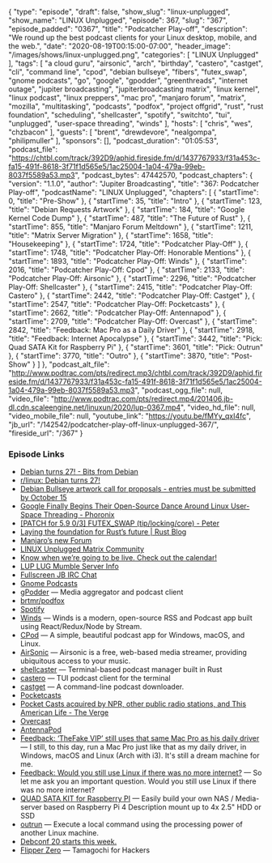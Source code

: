 {
  "type": "episode",
  "draft": false,
  "show_slug": "linux-unplugged",
  "show_name": "LINUX Unplugged",
  "episode": 367,
  "slug": "367",
  "episode_padded": "0367",
  "title": "Podcatcher Play-off",
  "description": "We round up the best podcast clients for your Linux desktop, mobile, and the web.",
  "date": "2020-08-19T00:15:00-07:00",
  "header_image": "/images/shows/linux-unplugged.png",
  "categories": [
    "LINUX Unplugged"
  ],
  "tags": [
    "a cloud guru",
    "airsonic",
    "arch",
    "birthday",
    "castero",
    "castget",
    "cli",
    "command line",
    "cpod",
    "debian bullseye",
    "fibers",
    "futex_swap",
    "gnome podcasts",
    "go",
    "google",
    "gpodder",
    "greenthreads",
    "internet outage",
    "jupiter broadcasting",
    "jupiterbroadcasting matrix",
    "linux kernel",
    "linux podcast",
    "linux preppers",
    "mac pro",
    "manjaro forum",
    "matrix",
    "mozilla",
    "multitasking",
    "podcasts",
    "podfox",
    "project offgrid",
    "rust",
    "rust foundation",
    "scheduling",
    "shellcaster",
    "spotify",
    "switchto",
    "tui",
    "unplugged",
    "user-space threading",
    "winds"
  ],
  "hosts": [
    "chris",
    "wes",
    "chzbacon"
  ],
  "guests": [
    "brent",
    "drewdevore",
    "nealgompa",
    "philipmuller"
  ],
  "sponsors": [],
  "podcast_duration": "01:05:53",
  "podcast_file": "https://chtbl.com/track/392D9/aphid.fireside.fm/d/1437767933/f31a453c-fa15-491f-8618-3f71f1d565e5/1ac25004-1a04-479a-99eb-8037f5589a53.mp3",
  "podcast_bytes": 47442570,
  "podcast_chapters": {
    "version": "1.1.0",
    "author": "Jupiter Broadcasting",
    "title": "367: Podcatcher Play-off",
    "podcastName": "LINUX Unplugged",
    "chapters": [
      {
        "startTime": 0,
        "title": "Pre-Show"
      },
      {
        "startTime": 35,
        "title": "Intro"
      },
      {
        "startTime": 123,
        "title": "Debian Requests Artwork"
      },
      {
        "startTime": 184,
        "title": "Google Kernel Code Dump"
      },
      {
        "startTime": 487,
        "title": "The Future of Rust"
      },
      {
        "startTime": 855,
        "title": "Manjaro Forum Meltdown"
      },
      {
        "startTime": 1211,
        "title": "Matrix Server Migration"
      },
      {
        "startTime": 1658,
        "title": "Housekeeping"
      },
      {
        "startTime": 1724,
        "title": "Podcatcher Play-Off"
      },
      {
        "startTime": 1748,
        "title": "Podcatcher Play-Off: Honorable Mentions"
      },
      {
        "startTime": 1893,
        "title": "Podcatcher Play-Off: Winds"
      },
      {
        "startTime": 2016,
        "title": "Podcatcher Play-Off: Cpod"
      },
      {
        "startTime": 2133,
        "title": "Podcatcher Play-Off: Airsonic"
      },
      {
        "startTime": 2296,
        "title": "Podcatcher Play-Off: Shellcaster"
      },
      {
        "startTime": 2415,
        "title": "Podcatcher Play-Off: Castero"
      },
      {
        "startTime": 2442,
        "title": "Podcatcher Play-Off: Castget"
      },
      {
        "startTime": 2547,
        "title": "Podcatcher Play-Off: Pocketcasts"
      },
      {
        "startTime": 2662,
        "title": "Podcatcher Play-Off: Antennapod"
      },
      {
        "startTime": 2709,
        "title": "Podcatcher Play-Off: Overcast"
      },
      {
        "startTime": 2842,
        "title": "Feedback: Mac Pro as a Daily Driver"
      },
      {
        "startTime": 2918,
        "title": "Feedback: Internet Apocalypse"
      },
      {
        "startTime": 3442,
        "title": "Pick: Quad SATA Kit for Raspberry Pi"
      },
      {
        "startTime": 3601,
        "title": "Pick: Outrun"
      },
      {
        "startTime": 3770,
        "title": "Outro"
      },
      {
        "startTime": 3870,
        "title": "Post-Show"
      }
    ]
  },
  "podcast_alt_file": "http://www.podtrac.com/pts/redirect.mp3/chtbl.com/track/392D9/aphid.fireside.fm/d/1437767933/f31a453c-fa15-491f-8618-3f71f1d565e5/1ac25004-1a04-479a-99eb-8037f5589a53.mp3",
  "podcast_ogg_file": null,
  "video_file": "http://www.podtrac.com/pts/redirect.mp4/201406.jb-dl.cdn.scaleengine.net/linuxun/2020/lup-0367.mp4",
  "video_hd_file": null,
  "video_mobile_file": null,
  "youtube_link": "https://youtu.be/fMYy_qxI4fc",
  "jb_url": "/142542/podcatcher-play-off-linux-unplugged-367/",
  "fireside_url": "/367"
}


### Episode Links

  * [Debian turns 27! - Bits from Debian](https://bits.debian.org/2020/08/debian-turns-27.html "Debian turns 27! - Bits from Debian")
  * [r/linux: Debian turns 27! ](https://www.reddit.com/r/linux/comments/iauxna/debian_turns_27/ "r/linux: Debian turns 27! ")
  * [Debian Bullseye artwork call for proposals - entries must be submitted by October 15](https://wiki.debian.org/DebianDesktop/Artwork/Bullseye "Debian Bullseye artwork call for proposals - entries must be submitted by October 15")
  * [Google Finally Begins Their Open-Source Dance Around Linux User-Space Threading - Phoronix](https://www.phoronix.com/scan.php?page=news_item&px=Google-User-Thread-Futex-Swap "Google Finally Begins Their Open-Source Dance Around Linux User-Space Threading - Phoronix")
  * [[PATCH for 5.9 0/3] FUTEX_SWAP (tip/locking/core) - Peter](https://lore.kernel.org/lkml/20200722234538.166697-1-posk@posk.io/ "\[PATCH for 5.9 0/3\] FUTEX_SWAP \(tip/locking/core\) - Peter")
  * [Laying the foundation for Rust’s future | Rust Blog](https://blog.rust-lang.org/2020/08/18/laying-the-foundation-for-rusts-future.html "Laying the foundation for Rust’s future | Rust Blog")
  * [Manjaro’s new Forum](https://forum.manjaro.org/t/welcome-to-the-new-manjaro-forum/151 "Manjaro’s new Forum")
  * [LINUX Unplugged Matrix Community](https://matrix.to/#/+lup:jupiterbroadcasting.com "LINUX Unplugged Matrix Community")
  * [Know when we’re going to be live. Check out the calendar!](https://www.jupiterbroadcasting.com/release-calendar/ "Know when we’re going to be live. Check out the calendar!")
  * [LUP LUG Mumble Server Info](https://linuxunplugged.com/mumble "LUP LUG Mumble Server Info")
  * [Fullscreen JB IRC Chat](https://bit.ly/jupiterchat "Fullscreen JB IRC Chat")
  * [Gnome Podcasts](https://gitlab.gnome.org/World/podcasts#gnome-podcasts "Gnome Podcasts")
  * [gPodder](https://gpodder.github.io/ "gPodder") — Media aggregator and podcast client
  * [brtmr/podfox](https://github.com/brtmr/podfox "brtmr/podfox")
  * [Spotify](https://www.spotify.com/ "Spotify")
  * [Winds](https://getstream.io/winds/ "Winds") — Winds is a modern, open-source RSS and Podcast app built using React/Redux/Node by Stream. 
  * [CPod](https://github.com/z-------------/CPod "CPod") — A simple, beautiful podcast app for Windows, macOS, and Linux.
  * [AirSonic](https://airsonic.github.io/ "AirSonic") — Airsonic is a free, web-based media streamer, providing ubiquitous access to your music. 
  * [shellcaster](https://github.com/jeff-hughes/shellcaster "shellcaster") — Terminal-based podcast manager built in Rust
  * [castero](https://github.com/xgi/castero "castero") — TUI podcast client for the terminal
  * [castget](https://castget.johndal.com/ "castget") — A command-line podcast downloader.
  * [Pocketcasts](https://www.pocketcasts.com/ "Pocketcasts")
  * [Pocket Casts acquired by NPR, other public radio stations, and This American Life - The Verge](https://www.theverge.com/2018/5/3/17314866/pocket-casts-podcast-app-acquisition-npr-wnyc-wbez-this-american-life "Pocket Casts acquired by NPR, other public radio stations, and This American Life - The Verge")
  * [Overcast](https://overcast.fm/ "Overcast")
  * [AntennaPod](https://antennapod.org/ "AntennaPod")
  * [Feedback: ‘TheFake VIP’ still uses that same Mac Pro as his daily driver](https://slexy.org/view/s2hrO9azz8 "Feedback: ‘TheFake VIP’ still uses that same Mac Pro as his daily driver") — I still, to this day, run a Mac Pro just like that as my daily driver, in Windows, macOS and Linux (Arch with i3). It's still a dream machine for me.
  * [Feedback: Would you still use Linux if there was no more internet?](https://slexy.org/view/s2Cd10W01z "Feedback: Would you still use Linux if there was no more internet?") — So let me ask you an important question. Would you still use Linux if there was no more internet? 
  * [QUAD SATA KIT for Raspberry PI](https://shop.allnetchina.cn/collections/sata-hat/products/quad-sata-hat-case-for-raspberry-pi-4 "QUAD SATA KIT for Raspberry PI") — Easily build your own NAS / Media-server based on Raspberry Pi 4 Description mount up to 4x 2.5" HDD or SSD 
  * [outrun](https://github.com/Overv/outrun "outrun") — Execute a local command using the processing power of another Linux machine.
  * [Debconf 20 starts this week.](https://debconf20.debconf.org/ "Debconf 20 starts this week.")
  * [Flipper Zero](https://flipperzero.one/ "Flipper Zero") — Tamagochi for Hackers 



